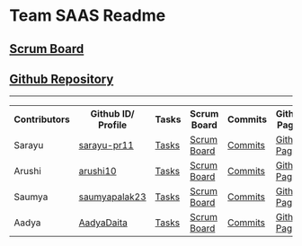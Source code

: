 # Team SAAS Readme
## [Scrum Board](https://github.com/sarayu-pr11/saas/projects/1)
## [Github Repository](https://github.com/sarayu-pr11/saas)

***
<table id="readmeinformation">

<tr>
<th>Contributors</th>
<th>Github ID/ Profile</th>
<th>Tasks</th>
<th>Scrum Board</th>
<th>Commits</th>
<th>Github Pages</th>
</tr>

<tr>
<td>Sarayu</td>
<td>
<a href="https://github.com/sarayu-pr11" target="_blank">sarayu-pr11</a>
</td>
<td>
<a href="https://github.com/sarayu-pr11/saas/issues/assigned/sarayu-pr11" target="_blank">Tasks</a>
</td>
  <td>  <a href="https://github.com/sarayu-pr11/saas/projects/1" target="_blank">Scrum Board</a></td>
<td>  <a href="https://github.com/sarayu-pr11/saas/commits?author=sarayu-pr11" target="_blank">Commits</a>

</td>
<td>  <a href="https://sarayu-pr11.github.io/Sarayutri1/
" target="_blank">Github Page</a>

</td>
</tr>
<tr>
<td>Arushi</td>
<td>
  <a href="https://github.com/arushi10" target="_blank">arushi10</a>
</td>
<td>
<a href="https://github.com/sarayu-pr11/saas/issues?q=is%3Aopen+assignee%3A%40me" target="_blank">Tasks</a>
</td>
<td>
  <a href="https://github.com/sarayu-pr11/saas/projects/1" target="_blank">Scrum Board</a>
</td>
<td>
  <a href="https://github.com/sarayu-pr11/saas/commits?author=arushi10" target="_blank">Commits</a>
</td>
<td>
  <a href="https://arushi10.github.io/individual/" target="_blank">Github Page</a>
</td>

</tr>
<tr>
<td>Saumya</td>
<td>
  <a href="https://github.com/saumyapalk23" target="_blank">saumyapalak23</a>
</td>
<td>
<a href="https://github.com/sarayu-pr11/saas/issues?q=is%3Aopen+assignee%3A%40me" target="_blank">Tasks</a>
</td>
<td>
  <a href="https://github.com/sarayu-pr11/saas/projects/1" target="_blank">Scrum Board</a>
</td>
<td>
  <a href="https://github.com/sarayu-pr11/saas/commits?author=saumyapalk23" target="_blank">Commits</a>
</td>
<td>
  <a href="https://saumyapalk23.github.io/Saumya-Palakodety-Trimester-3-/" target="_blank">Github Page</a>
</td>



<td></td>
</tr>


<tr>
<td>Aadya</td>
<td>
  <a href="https://github.com/AadyaDaita" target="_blank">AadyaDaita</a>
</td>

 <td>
  <a href="https://github.com/sarayu-pr11/saas/issues?q=assignee%3AAadyaDaita+is%3Aopen" target="_blank">Tasks</a>
</td>
  
<td>
    <a href="https://github.com/sarayu-pr11/saas/projects/1?card_filter_query=assignee%3Aaadyadaita" target="_blank">Scrum Board</a>
</td>
  
<td>
    <a href="https://github.com/sarayu-pr11/saas/commits?author=AadyaDaita" target="_blank">Commits</a>
</td>                                                                                                
                                                                                                  
<td>
 <a href="https://aadyadaita.github.io/indiv_repo/" target="_blank">Github Page</a> 
</td>
</table>
